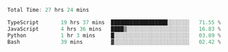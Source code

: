 <!--START_SECTION:waka-->

```typescript
Total Time: 27 hrs 24 mins

TypeScript       19 hrs 37 mins  ██████████████████░░░░░░░   71.55 %
JavaScript       4 hrs 36 mins   ████▒░░░░░░░░░░░░░░░░░░░░   16.83 %
Python           1 hr 3 mins     █░░░░░░░░░░░░░░░░░░░░░░░░   03.89 %
Bash             39 mins         ▓░░░░░░░░░░░░░░░░░░░░░░░░   02.42 %
```

<!--END_SECTION:waka-->
